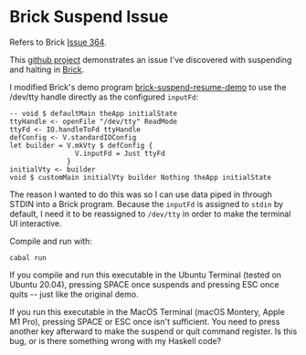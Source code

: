 # Brick Suspend Issue

Refers to Brick [Issue
364](https://github.com/jtdaugherty/brick/issues/364).

This [github project](https://github.com/danchoi/brick-suspend-issue)
demonstrates an issue I've discovered with suspending and halting in
[Brick](https://github.com/jtdaugherty/brick). 

I modified Brick's demo program
[brick-suspend-resume-demo](https://github.com/jtdaugherty/brick/blob/master/programs/SuspendAndResumeDemo.hs)
to use the /dev/tty handle directly as the configured `inputFd`:

    -- void $ defaultMain theApp initialState
    ttyHandle <- openFile "/dev/tty" ReadMode
    ttyFd <- IO.handleToFd ttyHandle
    defConfig <- V.standardIOConfig
    let builder = V.mkVty $ defConfig {
                    V.inputFd = Just ttyFd
                  }
    initialVty <- builder
    void $ customMain initialVty builder Nothing theApp initialState

The reason I wanted to do this was so I can use data piped in through
STDIN into a Brick program. Because the `inputFd` is assigned to
`stdin` by default, I need it to be reassigned to `/dev/tty` in order
to make the terminal UI interactive.

Compile and run with:

    cabal run

If you compile and run this executable in the Ubuntu Terminal (tested
on Ubuntu 20.04), pressing SPACE once suspends and pressing ESC once
quits -- just like the original demo.

If you run this executable in the MacOS Terminal (macOS Montery, Apple
M1 Pro), pressing SPACE or ESC once isn't sufficient. You need to
press another key afterward to make the suspend or quit command
register. Is this bug, or is there something wrong with my Haskell
code?

